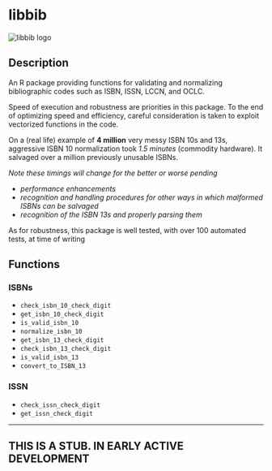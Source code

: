 libbib
===

![libbib logo](http://statethatiamin.onlythisrose.com/libbibsmall.png)

## Description
An R package providing functions for validating and normalizing
bibliographic codes such as ISBN, ISSN, LCCN, and OCLC.

Speed of execution and robustness are priorities in this package.
To the end of optimizing speed and efficiency, careful consideration
is taken to exploit vectorized functions in the code.

On a (real life) example of **4 million** very messy ISBN 10s and 13s,
aggressive ISBN 10 normalization took _1.5 minutes_ (commodity hardware).
It salvaged over a million previously unusable ISBNs.

_Note these timings will change for the better or worse pending_
  - _performance enhancements_
  - _recognition and handling procedures for other ways in which
   malformed ISBNs can be salvaged_
  - _recognition of the ISBN 13s and properly parsing them_



As for robustness, this package is well tested, with over 100
automated tests, at time of writing

## Functions
### ISBNs
- `check_isbn_10_check_digit`
- `get_isbn_10_check_digit`
- `is_valid_isbn_10`
- `normalize_isbn_10`
- `get_isbn_13_check_digit`
- `check_isbn_13_check_digit`
- `is_valid_isbn_13`
- `convert_to_ISBN_13`
### ISSN
- `check_issn_check_digit`
- `get_issn_check_digit`

---

## THIS IS A STUB. IN EARLY ACTIVE DEVELOPMENT
